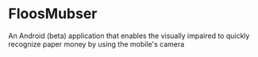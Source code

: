 # FloosMubser
An Android (beta) application that enables the visually impaired to quickly recognize paper money by using the mobile's camera
